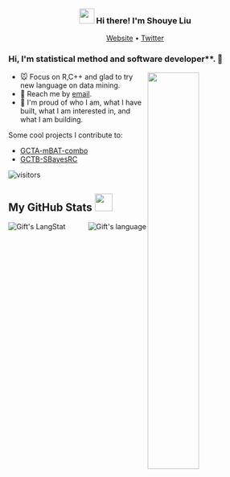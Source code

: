 <!-- Heading -->
<h3 align="center"><img src = "https://raw.githubusercontent.com/MartinHeinz/MartinHeinz/master/wave.gif" width = 30px> Hi there! I'm Shouye Liu</h3>

<!-- Profile Views -->

<p align="center">
  <a href="https://shouyeliu.github.io/">Website</a> •
  <a href="https://twitter.com/LiuShouye">Twitter</a>
</p>

 <!-- About section -->

### Hi, I'm statistical method and software developer**. 👋

<a href="https://github.com/ShouyeLiu?tab=repositories">
  <img align="right" src="https://github-readme-stats.vercel.app/api?username=ShouyeLiu&show_icons=true&title_color=000&icon_color=0099ff&text_color=000&bg_color=ffffff&hide_border=true#gh-light-mode-only" width="45%" />
</a>

- 🐭 Focus on R,C++ and glad to try new language on data mining.
- 📩 Reach me by [email](mailto:shouye.liu@uq.edu.au).
- 💫 I'm proud of who I am, what I have built, what I am interested in, and what I am building.

Some cool projects I contribute to:
- [GCTA-mBAT-combo](https://yanglab.westlake.edu.cn/software/gcta/#mBAT-combo)
- [GCTB-SBayesRC](https://cnsgenomics.com/software/gctb/#SBayesRCTutorial)

![visitors](https://visitor-badge.laobi.icu/badge?page_id=ShouyeLiu)


  <!-- GitHub section -->

 ##  My GitHub Stats <img src = "https://i.pinimg.com/originals/65/c4/f4/65c4f452571be1261e9c623f7da488ac.gif" width = 35px> 
 
 <div>
   <img align="left" src="https://github-readme-streak-stats.herokuapp.com/?user=ShouyeLiu" alt="Gift's LangStat" />
  <img align="right" src="https://github-readme-stats.vercel.app/api/top-langs?username=ShouyeLiu&langs_count=10&show_icons=true&locale=en&layout=compact&theme=light" alt="Gift's language"/>
</div>

<!-- GitHub section: END -->


<!-- GitHub section: END -->

<!--
**ShouyeLiu/ShouyeLiu** is a ✨ _special_ ✨ repository because its `README.md` (this file) appears on your GitHub profile.

Here are some ideas to get you started:

- 🔭 I’m currently working on ...
- 🌱 I’m currently learning ...
- 👯 I’m looking to collaborate on ...
- 🤔 I’m looking for help with ...
- 💬 Ask me about ...
- 📫 How to reach me: ...
- 😄 Pronouns: ...
- ⚡ Fun fact: ...
-->
 
